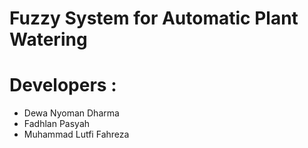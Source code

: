 # Fuzzy System for Automatic Plant Watering

# Developers :
- Dewa Nyoman Dharma
- Fadhlan Pasyah
- Muhammad Lutfi Fahreza
